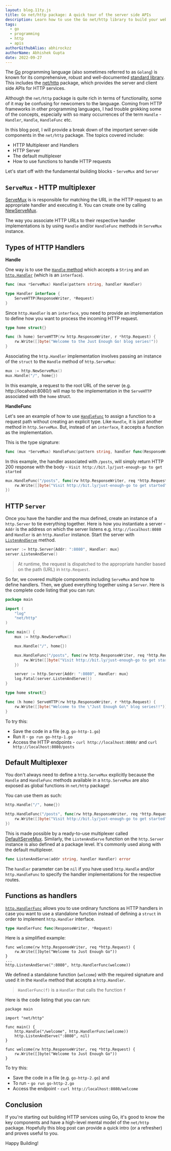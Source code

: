 ```yaml
---
layout: blog.11ty.js
title: Go net/http package: A quick tour of the server side APIs
description: Learn how to use the Go net/http library to build your web apps and services
tags:
  - go
  - programming
  - http
  - apis
authorGithubAlias: abhirockzz
authorName: Abhishek Gupta
date: 2022-09-27
---
```


The [Go](http://go.dev/) programming language (also sometimes referred to as `Golang`) is known for its comprehensive, robust and well-documented [standard library](https://pkg.go.dev/std). This includes the [net/http](https://golang.org/pkg/net/http/) package, which provides the server and client side APIs for HTTP services. 

Although the `net/http` package is quite rich in terms of functionality, some of it may be confusing for newcomers to the language. Coming from HTTP frameworks in other programming languages, I had trouble grokking some of the concepts, especially with so many occurrences of the term `Handle` - `Handler`, `Handle`, `HandleFunc` etc.

In this blog post, I will provide a break down of the important server-side components in the `net/http` package. The topics covered include:

- HTTP Multiplexer and Handlers
- HTTP Server
- The default multiplexer
- How to use functions to handle HTTP requests

Let's start off with the fundamental building blocks - `ServeMux` and `Server` 

## `ServeMux` - HTTP multiplexer

[ServeMux](https://pkg.go.dev/net/http#ServeMux) is is responsible for matching the URL in the HTTP request to an appropriate handler and executing it. You can create one by calling [NewServeMux](https://pkg.go.dev/net/http#NewServeMux). 

The way you associate HTTP URLs to their respective handler implementations is by using `Handle` and/or `HandleFunc` methods in `ServeMux` instance.

## Types of HTTP Handlers

**Handle**

One way is to use the [`Handle` method](https://golang.org/pkg/net/http/#ServeMux.Handle) which accepts a `String` and an [`http.Handler`](https://golang.org/pkg/net/http/#Handler) (which is an `interface`).


```go
func (mux *ServeMux) Handle(pattern string, handler Handler)

type Handler interface {
    ServeHTTP(ResponseWriter, *Request)
}
```

Since `http.Handler` is an `interface`, you need to provide an implementation to define how you want to process the incoming HTTP request.

```go
type home struct{}

func (h home) ServeHTTP(rw http.ResponseWriter, r *http.Request) {
	rw.Write([]byte("Welcome to the Just Enough Go! blog series!"))
}
```

Associating the `http.Handler` implementation involves passing an instance of the `struct` to the `Handle` method of `http.ServeMux`:

```go
mux := http.NewServeMux()
mux.Handle("/", home{})
```

In this example, a request to the root URL of the server (e.g. http://locahost:8080/) will map to the implementation in the `ServeHTTP` associated with the `home` struct.

**HandleFunc**

Let's see an example of how to use [`HandleFunc`](https://golang.org/pkg/net/http/#ServeMux.HandleFunc) to assign a function to a request path without creating an explicit type. Like `Handle`, it is just another method in `http.ServeMux`. But, instead of an `interface`, it accepts a function as the implementation.

This is the type signature:

```go
func (mux *ServeMux) HandleFunc(pattern string, handler func(ResponseWriter, *Request))
```

In this example, the handler associated with `/posts`, will simply return HTTP 200 response with the body - `Visit http://bit.ly/just-enough-go to get started`

```go
mux.HandleFunc("/posts", func(rw http.ResponseWriter, req *http.Request) {
	rw.Write([]byte("Visit http://bit.ly/just-enough-go to get started"))
})
```

## HTTP `Server`

Once you have the handler and the mux defined, create an instance of a `http.Server` to tie everything together. Here is how you instantiate a server - `Addr` is the address on which the server listens e.g. `http://localhost:8080` and `Handler` is an `http.Handler` instance. Start the server with [`ListenAndServe`](https://golang.org/pkg/net/http/#Server.ListenAndServe) method.


```go
server := http.Server{Addr: ":8080", Handler: mux}
server.ListenAndServe()
```

> At runtime, the request is dispatched to the appropriate handler based on the path (URL) in `http.Request`.

So far, we covered multiple components including `ServeMux` and how to define handlers. Then, we glued everything together using a `Server`. Here is the complete code listing that you can run:

```go
package main

import (
	"log"
	"net/http"
)

func main() {
	mux := http.NewServeMux()

	mux.Handle("/", home{})

	mux.HandleFunc("/posts", func(rw http.ResponseWriter, req *http.Request) {
		rw.Write([]byte("Visit http://bit.ly/just-enough-go to get started"))
	})

	server := http.Server{Addr: ":8080", Handler: mux}
	log.Fatal(server.ListenAndServe())
}

type home struct{}

func (h home) ServeHTTP(rw http.ResponseWriter, r *http.Request) {
	rw.Write([]byte("Welcome to the \"Just Enough Go\" blog series!!"))
}
```

To try this:

- Save the code in a file (e.g. `go-http-1.go`) 
- Run it - `go run go-http-1.go`
- Access the HTTP endpoints - `curl http://localhost:8080/` and `curl http://localhost:8080/posts`

## Default Multiplexer

You don't always need to define a `http.ServeMux` explicitly because the `Handle` and `HandleFunc` methods available in a `http.ServeMux` are also exposed as global functions in `net/http` package!

You can use them as such:

```go
http.Handle("/", home{})

http.HandleFunc("/posts", func(rw http.ResponseWriter, req *http.Request){
    rw.Write([]byte("Visit http://bit.ly/just-enough-go to get started"))
})
```

This is made possible by a ready-to-use multiplexer called [DefaultServeMux](https://pkg.go.dev/net/http#pkg-variables). Similarly, the `ListenAndServe` function on the `http.Server` instance is also defined at a package level. It's commonly used along with the default multiplexer.

```go
func ListenAndServe(addr string, handler Handler) error
```

The `handler` parameter can be `nil` if you have used `http.Handle` and/or `http.HandleFunc` to specify the handler implementations for the respective routes.

## Functions as handlers

[`http.HandlerFunc`](https://golang.org/pkg/net/http/#HandlerFunc) allows you to use ordinary functions as HTTP handlers in case you want to use a standalone function instead of defining a `struct` in order to implement `http.Handler` interface.

```go
type HandlerFunc func(ResponseWriter, *Request)
```

Here is a simplified example:

```
func welcome(rw http.ResponseWriter, req *http.Request) {
	rw.Write([]byte("Welcome to Just Enough Go"))
}
...
http.ListenAndServe(":8080", http.HandlerFunc(welcome))
```

We defined a standalone function (`welcome`) with the required signature and used it in the `Handle` method that accepts a `http.Handler`.

> `HandlerFunc(f)` is a `Handler` that calls the function `f`

Here is the code listing that you can run:

```
package main

import "net/http"

func main() {
	http.Handle("/welcome", http.HandlerFunc(welcome))
	http.ListenAndServe(":8080", nil)
}

func welcome(rw http.ResponseWriter, req *http.Request) {
	rw.Write([]byte("Welcome to Just Enough Go"))
}
```

To try this:

- Save the code in a file (e.g. `go-http-2.go`) and 
- To run - `go run go-http-2.go`
- Access the endpoint - `curl http://localhost:8080/welcome`

## Conclusion

If you're starting out building HTTP services using Go, it's good to know the key components and have a high-level mental model of the `net/http` package. Hopefully this blog post can provide a quick intro (or a refresher) and proves useful to you.

Happy Building!